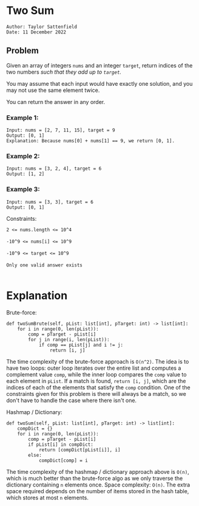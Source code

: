 # Two Sum

```
Author: Taylor Sattenfield
Date: 11 December 2022
```

## Problem

Given an array of integers ```nums``` and an integer ```target```, return indices of the two numbers <i>such that they add up to ```target```.</i>

You may assume that each input would have exactly one solution, and you may not use the same element twice.

You can return the answer in any order.

### Example 1:

```
Input: nums = [2, 7, 11, 15], target = 9
Output: [0, 1]
Explanation: Because nums[0] + nums[1] == 9, we return [0, 1].
```

### Example 2:

```
Input: nums = [3, 2, 4], target = 6
Output: [1, 2]
```

### Example 3:

```
Input: nums = [3, 3], target = 6
Output: [0, 1]
```

Constraints:<br>

```2 <= nums.length <= 10^4```<br><br>
```-10^9 <= nums[i] <= 10^9```<br><br>
```-10^9 <= target <= 10^9```<br><br>
```Only one valid answer exists```<br><br>

# Explanation

Brute-force:<br>
``` python3
def twoSumBrute(self, pList: list[int], pTarget: int) -> list[int]:
    for i in range(0, len(pList)):
        comp = pTarget - pList[i]
        for j in range(i, len(pList)):
            if comp == pList[j] and i != j:
                return [i, j]
```
The time complexity of the brute-force approach is ```O(n^2)```. The idea is to have two loops: outer loop iterates over the entire list and computes a complement value ```comp```, while the inner loop compares the ```comp``` value to each element in ```pList```. If a match is found, ```return [i, j]```, which are the indices of each of the elements that satisfy the ```comp``` condition. One of the constraints given for this problem is there will always be a match, so we don't have to handle the case where there isn't one.

Hashmap / Dictionary:<br>
``` python3
def twoSum(self, pList: list[int], pTarget: int) -> list[int]:
    compDict = {}
    for i in range(0, len(pList)):
        comp = pTarget - pList[i]
        if pList[i] in compDict:
            return [compDict[pList[i]], i]
        else:
            compDict[comp] = i
```
The time complexity of the hashmap / dictionary approach above is ```O(n)```, which is much better than the brute-force algo as we only traverse the dictionary containing ```n``` elements once. Space complexity: ```O(n)```. The extra space required depends on the number of items stored in the hash table, which stores at most ```n``` elements.
